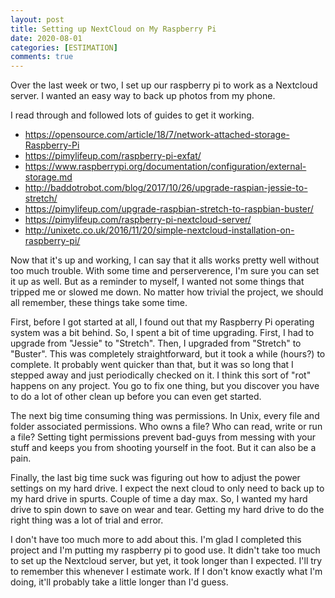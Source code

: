 ```yaml
---
layout: post
title: Setting up NextCloud on My Raspberry Pi
date: 2020-08-01
categories: [ESTIMATION]
comments: true
---
```


Over the last week or two, I set up our raspberry pi to work as a Nextcloud server. I wanted an easy way to back up photos from my phone.

I read through and followed lots of guides to get it working. 

- https://opensource.com/article/18/7/network-attached-storage-Raspberry-Pi
- https://pimylifeup.com/raspberry-pi-exfat/
- https://www.raspberrypi.org/documentation/configuration/external-storage.md
- http://baddotrobot.com/blog/2017/10/26/upgrade-raspian-jessie-to-stretch/
- https://pimylifeup.com/upgrade-raspbian-stretch-to-raspbian-buster/
- https://pimylifeup.com/raspberry-pi-nextcloud-server/
- http://unixetc.co.uk/2016/11/20/simple-nextcloud-installation-on-raspberry-pi/

Now that it's up and working, I can say that it alls works pretty well without too much trouble. With some time and perserverence, I'm sure you can set it up as well. But as a reminder to myself, I wanted not some things that tripped me or slowed me down. No matter how trivial the project, we should all remember, these things take some time.

First, before I got started at all, I found out that my Raspberry Pi operating system was a bit behind. So, I spent a bit of time upgrading. First, I had to upgrade from "Jessie" to "Stretch". Then, I upgraded from "Stretch" to "Buster". This was completely straightforward, but it took a while (hours?) to complete. It probably went quicker than that, but it was so long that I stepped away and just periodically checked on it. I think this sort of "rot" happens on any project. You go to fix one thing, but you discover you have to do a lot of other clean up before you can even get started.

The next big time consuming thing was permissions. In Unix, every file and folder associated permissions. Who owns a file? Who can read, write or run a file? Setting tight permissions prevent bad-guys from messing with your stuff and keeps you from shooting yourself in the foot. But it can also be a pain. 

Finally, the last big time suck was figuring out how to adjust the power settings on my hard drive. I expect the next cloud to only need to back up to my hard drive in spurts. Couple of time a day max. So, I wanted my hard drive to spin down to save on wear and tear. Getting my hard drive to do the right thing was a lot of trial and error.

I don't have too much more to add about this. I'm glad I completed this project and I'm putting my raspberry pi to good use. It didn't take too much to set up the Nextcloud server, but yet, it took longer than I expected. I'll try to remember this whenever I estimate work. If I don't know exactly what I'm doing, it'll probably take a little longer than I'd guess.